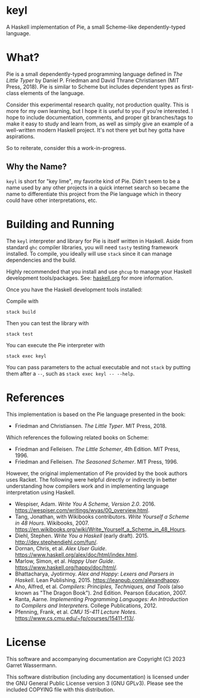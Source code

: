 keyl
====

A Haskell implementation of Pie, a small Scheme-like dependently-typed language.

# What?

Pie is a small dependently-typed programming language defined in _The Little Typer_ by Daniel P. Friedman and David Thrane Christiansen (MIT Press, 2018). Pie is similar to Scheme but includes dependent types as first-class elements of the language.

Consider this experimental research quality, not production quality. This is more for my own learning, but I hope it is useful to you if you're interested. I hope to include documentation, comments, and proper git branches/tags to make it easy to study and learn from, as well as simply give an example of a well-written modern Haskell project. It's not there yet but hey gotta have aspirations.

So to reiterate, consider this a work-in-progress.

## Why the Name?

`keyl` is short for "key lime", my favorite kind of Pie. Didn't seem to be a name used by any other projects in a quick internet search so became the name to differentiate this project from the Pie language which in theory could have other interpretations, etc.

# Building and Running

The `keyl` interpreter and library for Pie is itself written in Haskell. Aside from standard `ghc` compiler libraries, you will need `tasty` testing framework installed. To compile, you ideally will use `stack` since it can manage dependencies and the build.

Highly recommended that you install and use `ghcup` to manage your Haskell development tools/packages. See: [haskell.org](http://haskell.org) for more information.

Once you have the Haskell development tools installed:

Compile with

    stack build 

Then you can test the library with

    stack test
    
You can execute the Pie interpreter with

    stack exec keyl
    
You can pass parameters to the actual executable and not `stack` by putting them after a `--`, such as `stack exec keyl -- --help`.
    
# References

This implementation is based on the Pie language presented in the book:

* Friedman and Christiansen. _The Little Typer_. MIT Press, 2018.

Which references the following related books on Scheme:

* Friedman and Felleisen. _The Little Schemer_, 4th Edition. MIT Press, 1996.
* Friedman and Felleisen. _The Seasoned Schemer_. MIT Press, 1996.

However, the original implementation of Pie provided by the book authors uses Racket. The following were helpful directly or indirectly in better understanding how compilers work and in implementing language interpretation using Haskell.

* Wespiser, Adam. _Write You A Scheme, Version 2.0_. 2016. <https://wespiser.com/writings/wyas/00_overview.html>.
* Tang, Jonathan, with Wikibooks contributors. _Write Yourself a Scheme in 48 Hours_. Wikibooks, 2007. <https://en.wikibooks.org/wiki/Write_Yourself_a_Scheme_in_48_Hours>.
* Diehl, Stephen. _Write You a Haskell_ (early draft). 2015. <http://dev.stephendiehl.com/fun/>.
* Dornan, Chris, et al. _Alex User Guide_. <https://www.haskell.org/alex/doc/html/index.html>.
* Marlow, Simon, et al. _Happy User Guide_. <https://www.haskell.org/happy/doc/html/>.
* Bhattacharya, Jyotirmoy. _Alex and Happy: Lexers and Parsers in Haskell_. Lean Publishing, 2015. <https://leanpub.com/alexandhappy>.
* Aho, Alfred, et al. _Compilers: Principles, Techniques, and Tools_ (also known as "The Dragon Book"). 2nd Edition. Pearson Education, 2007.
* Ranta, Aarne. _Implementing Programming Languages: An Introduction to Compilers and Interpreters_. College Publications, 2012.
* Pfenning, Frank, et al. _CMU 15-411 Lecture Notes_. <https://www.cs.cmu.edu/~fp/courses/15411-f13/>.

# License

This software and accompanying documentation are Copyright (C) 2023 Garret Wassermann.

This software distribution (including any documentation) is licensed under the GNU General Public License version 3 (GNU GPLv3). Please see the included COPYING file with this distribution.
